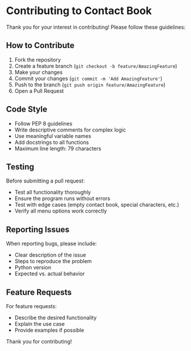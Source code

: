 # Contributing to Contact Book

Thank you for your interest in contributing! Please follow these guidelines:

## How to Contribute

1. Fork the repository
2. Create a feature branch (`git checkout -b feature/AmazingFeature`)
3. Make your changes
4. Commit your changes (`git commit -m 'Add AmazingFeature'`)
5. Push to the branch (`git push origin feature/AmazingFeature`)
6. Open a Pull Request

## Code Style

- Follow PEP 8 guidelines
- Write descriptive comments for complex logic
- Use meaningful variable names
- Add docstrings to all functions
- Maximum line length: 79 characters

## Testing

Before submitting a pull request:
- Test all functionality thoroughly
- Ensure the program runs without errors
- Test with edge cases (empty contact book, special characters, etc.)
- Verify all menu options work correctly

## Reporting Issues

When reporting bugs, please include:
- Clear description of the issue
- Steps to reproduce the problem
- Python version
- Expected vs. actual behavior

## Feature Requests

For feature requests:
- Describe the desired functionality
- Explain the use case
- Provide examples if possible

Thank you for contributing!

